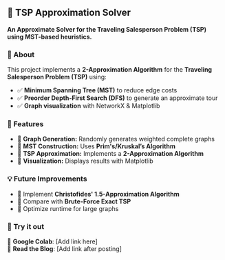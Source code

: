 ## 📌 TSP Approximation Solver  
**An Approximate Solver for the Traveling Salesperson Problem (TSP) using MST-based heuristics.**  

### 📖 About  
This project implements a **2-Approximation Algorithm** for the **Traveling Salesperson Problem (TSP)** using:  
- ✅ **Minimum Spanning Tree (MST)** to reduce edge costs  
- ✅ **Preorder Depth-First Search (DFS)** to generate an approximate tour  
- ✅ **Graph visualization** with NetworkX & Matplotlib  

### 📂 Features  
- 📌 **Graph Generation:** Randomly generates weighted complete graphs  
- 📌 **MST Construction:** Uses **Prim's/Kruskal’s Algorithm**  
- 📌 **TSP Approximation:** Implements a **2-Approximation Algorithm**  
- 📌 **Visualization:** Displays results with Matplotlib  

### 💡 Future Improvements  
- 🔹 Implement **Christofides' 1.5-Approximation Algorithm**  
- 🔹 Compare with **Brute-Force Exact TSP**  
- 🔹 Optimize runtime for large graphs  

### 🚀 Try it out  
📌 **Google Colab**: [Add link here]  
📌 **Read the Blog**: [Add link after posting]  

